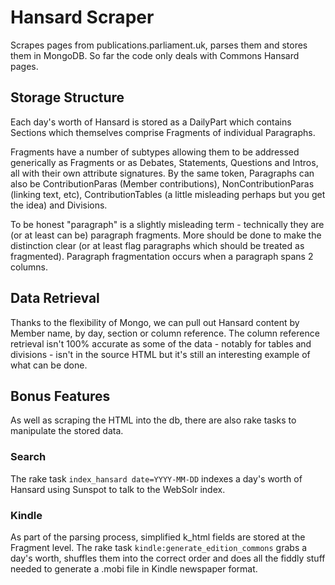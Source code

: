 # Hansard Scraper

Scrapes pages from publications.parliament.uk, parses them and stores them in MongoDB. So far the code only deals with Commons Hansard pages.

## Storage Structure

Each day's worth of Hansard is stored as a DailyPart which contains Sections which themselves comprise 
Fragments of individual Paragraphs.

Fragments have a number of subtypes allowing them to be addressed generically as Fragments or as Debates, Statements, Questions and Intros, all with their own attribute signatures. By the same token, Paragraphs can also be ContributionParas (Member contributions), NonContributionParas (linking text, etc), ContributionTables (a little misleading perhaps but you get the idea) and Divisions.

To be honest "paragraph" is a slightly misleading term - technically they are (or at least can be) paragraph fragments. More should be done to make the distinction clear (or at least flag paragraphs which should be treated as fragmented). Paragraph fragmentation occurs when a paragraph spans 2 columns.

## Data Retrieval

Thanks to the flexibility of Mongo, we can pull out Hansard content by Member name, by day, section or column reference. The column reference retrieval isn't 100% accurate as some of the data - notably for tables and divisions - isn't in the source HTML but it's still an interesting example of what can be done.

## Bonus Features

As well as scraping the HTML into the db, there are also rake tasks to manipulate the stored data.

### Search

The rake task <code>index_hansard date=YYYY-MM-DD</code> indexes a day's worth of Hansard using Sunspot to talk to the WebSolr index.

### Kindle

As part of the parsing process, simplified k_html fields are stored at the Fragment level. The rake task <code>kindle:generate_edition_commons</code> grabs a day's worth, shuffles them into the correct order and does all the fiddly stuff needed to generate a .mobi file in Kindle newspaper format.